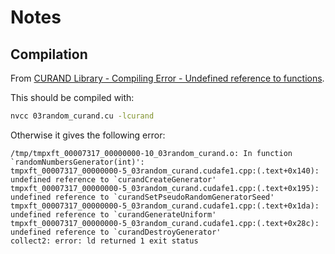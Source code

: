 # Notes
## Compilation
From [CURAND Library - Compiling Error - Undefined reference to functions](https://stackoverflow.com/questions/11734578/curand-library-compiling-error-undefined-reference-to-functions).

This should be compiled with:
```sh
nvcc 03random_curand.cu -lcurand
```

Otherwise it gives the following error:
```
/tmp/tmpxft_00007317_00000000-10_03random_curand.o: In function `randomNumbersGenerator(int)':
tmpxft_00007317_00000000-5_03random_curand.cudafe1.cpp:(.text+0x140): undefined reference to `curandCreateGenerator'
tmpxft_00007317_00000000-5_03random_curand.cudafe1.cpp:(.text+0x195): undefined reference to `curandSetPseudoRandomGeneratorSeed'
tmpxft_00007317_00000000-5_03random_curand.cudafe1.cpp:(.text+0x1da): undefined reference to `curandGenerateUniform'
tmpxft_00007317_00000000-5_03random_curand.cudafe1.cpp:(.text+0x28c): undefined reference to `curandDestroyGenerator'
collect2: error: ld returned 1 exit status
```
